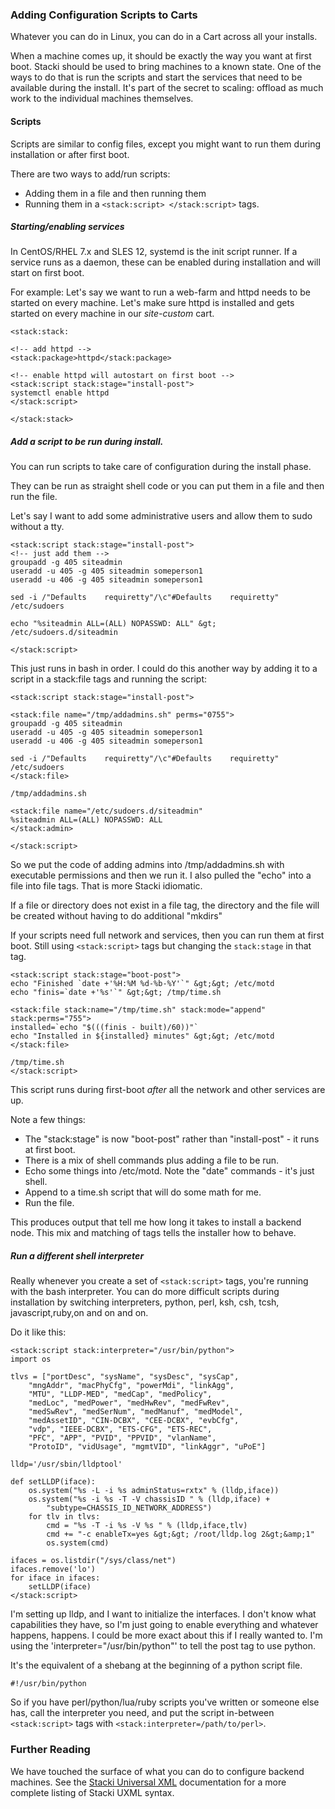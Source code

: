 ### Adding Configuration Scripts to Carts

Whatever you can do in Linux, you can do in a Cart across all your installs.

When a machine comes up, it should be exactly the way you want at first boot. Stacki should be used to bring machines to a known state. One of the ways to do that is run the scripts and start the services that need to be available during the install. It's part of the secret to scaling: offload as much work to the individual machines themselves.

#### Scripts

Scripts are similar to config files, except you might want to run them during installation or after first boot.

There are two ways to add/run scripts:
* Adding them in a file and then running them
* Running them in a `<stack:script> </stack:script>` tags.

##### Starting/enabling services

In CentOS/RHEL 7.x and SLES 12, systemd is the init script runner. If a service runs as a daemon, these can be enabled during installation and will start on first boot.

For example: Let's say we want to run a web-farm and httpd needs to be started on every machine. Let's make sure httpd is installed and gets started on every machine in our *site-custom* cart.


```
<stack:stack:

<!-- add httpd -->
<stack:package>httpd</stack:package>

<!-- enable httpd will autostart on first boot -->
<stack:script stack:stage="install-post">
systemctl enable httpd
</stack:script>

</stack:stack>
```

##### Add a script to be run during install.

You can run scripts to take care of configuration during the install phase.

They can be run as straight shell code or you can put them in a file and then run the file.

Let's say I want to add some administrative users and allow them to sudo without a tty.

```
<stack:script stack:stage="install-post">
<!-- just add them -->
groupadd -g 405 siteadmin
useradd -u 405 -g 405 siteadmin someperson1
useradd -u 406 -g 405 siteadmin someperson1

sed -i /"Defaults    requiretty"/\c"#Defaults    requiretty" /etc/sudoers

echo "%siteadmin ALL=(ALL) NOPASSWD: ALL" &gt; /etc/sudoers.d/siteadmin

</stack:script>
```

This just runs in bash in order. I could do this another way by adding it to a script in a stack:file tags and running the script:

```
<stack:script stack:stage="install-post">

<stack:file name="/tmp/addadmins.sh" perms="0755">
groupadd -g 405 siteadmin
useradd -u 405 -g 405 siteadmin someperson1
useradd -u 406 -g 405 siteadmin someperson1

sed -i /"Defaults    requiretty"/\c"#Defaults    requiretty" /etc/sudoers
</stack:file>

/tmp/addadmins.sh

<stack:file name="/etc/sudoers.d/siteadmin"
%siteadmin ALL=(ALL) NOPASSWD: ALL
</stack:admin>

</stack:script>
```

So we put the code of adding admins into /tmp/addadmins.sh with executable permissions and then we run it. I also pulled the "echo" into a file into file tags. That is more Stacki idiomatic.

If a file or directory does not exist in a file tag, the directory and the file will be created without having to do additional "mkdirs"


If your scripts need full network and services, then you can run them at first boot. Still using ```<stack:script>``` tags but changing the ```stack:stage``` in that tag.

```
<stack:script stack:stage="boot-post">
echo "Finished `date +'%H:%M %d-%b-%Y'`" &gt;&gt; /etc/motd
echo "finis=`date +'%s'`" &gt;&gt; /tmp/time.sh

<stack:file stack:name="/tmp/time.sh" stack:mode="append" stack:perms="755">
installed=`echo "$(((finis - built)/60))"`
echo "Installed in ${installed} minutes" &gt;&gt; /etc/motd
</stack:file>

/tmp/time.sh
</stack:script>
```

This script runs during first-boot *after* all the network and other services are up.

Note a few things:
* The "stack:stage" is now "boot-post" rather than "install-post" - it runs at first boot.
* There is a mix of shell commands plus adding a file to be run.
* Echo some things into /etc/motd. Note the "date" commands - it's just shell.
* Append to a time.sh script that will do some math for me.
* Run the file.

This produces output that tell me how long it takes to install a backend node. This mix and matching of tags tells the installer how to behave.

##### Run a different shell interpreter

Really whenever you create a set of `<stack:script>` tags, you're running with the bash interpreter. You can do more difficult scripts during installation by switching interpreters, python, perl, ksh, csh, tcsh, javascript,ruby,on and on and on.

Do it like this:

```
<stack:script stack:interpreter="/usr/bin/python">
import os

tlvs = ["portDesc", "sysName", "sysDesc", "sysCap",
	"mngAddr", "macPhyCfg", "powerMdi", "linkAgg",
	"MTU", "LLDP-MED", "medCap", "medPolicy",
	"medLoc", "medPower", "medHwRev", "medFwRev",
	"medSwRev", "medSerNum", "medManuf", "medModel",
	"medAssetID", "CIN-DCBX", "CEE-DCBX", "evbCfg",
	"vdp", "IEEE-DCBX", "ETS-CFG", "ETS-REC",
	"PFC", "APP", "PVID", "PPVID", "vlanName",
	"ProtoID", "vidUsage", "mgmtVID", "linkAggr", "uPoE"]

lldp='/usr/sbin/lldptool'

def setLLDP(iface):
	os.system("%s -L -i %s adminStatus=rxtx" % (lldp,iface))
	os.system("%s -i %s -T -V chassisID " % (lldp,iface) +
		"subtype=CHASSIS_ID_NETWORK_ADDRESS")
	for tlv in tlvs:
		cmd = "%s -T -i %s -V %s " % (lldp,iface,tlv)
		cmd += "-c enableTx=yes &gt;&gt; /root/lldp.log 2&gt;&amp;1"
		os.system(cmd)

ifaces = os.listdir("/sys/class/net")
ifaces.remove('lo')
for iface in ifaces:
	setLLDP(iface)
</stack:script>
```

I'm setting up lldp, and I want to initialize the interfaces. I don't know what capabilities they have, so I'm just going to enable everything and whatever happens, happens. I could be more exact about this if I really wanted to. I'm using the 'interpreter="/usr/bin/python"' to tell the post tag to use python.

It's the equivalent of a shebang at the beginning of a python script file.
```
#!/usr/bin/python
```

So if you have perl/python/lua/ruby scripts you've written or someone else has, call the interpreter you need, and put the script in-between `<stack:script>` tags with `<stack:interpreter=/path/to/perl>`.

### Further Reading

We have touched the surface of what you can do to configure backend machines. See the [Stacki Universal XML](SUX) documentation for a more complete listing of Stacki UXML syntax.
